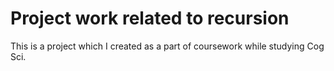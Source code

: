 # Project work related to recursion

This is a project which I created as a part of coursework while studying Cog Sci.
